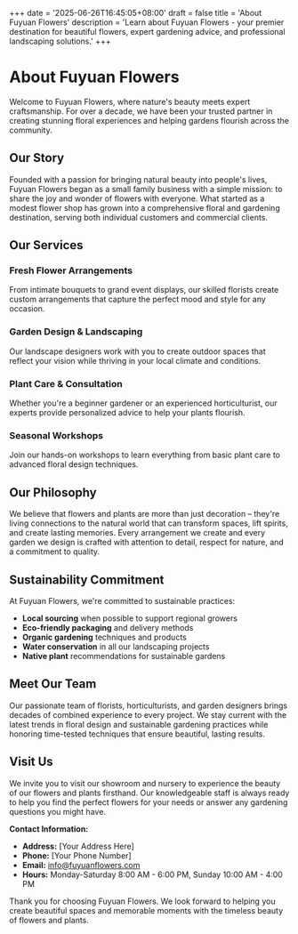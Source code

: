 +++
date = '2025-06-26T16:45:05+08:00'
draft = false
title = 'About Fuyuan Flowers'
description = 'Learn about Fuyuan Flowers - your premier destination for beautiful flowers, expert gardening advice, and professional landscaping solutions.'
+++

# About Fuyuan Flowers

Welcome to Fuyuan Flowers, where nature's beauty meets expert craftsmanship. For over a decade, we have been your trusted partner in creating stunning floral experiences and helping gardens flourish across the community.

## Our Story

Founded with a passion for bringing natural beauty into people's lives, Fuyuan Flowers began as a small family business with a simple mission: to share the joy and wonder of flowers with everyone. What started as a modest flower shop has grown into a comprehensive floral and gardening destination, serving both individual customers and commercial clients.

## Our Services

### **Fresh Flower Arrangements**
From intimate bouquets to grand event displays, our skilled florists create custom arrangements that capture the perfect mood and style for any occasion.

### **Garden Design & Landscaping**
Our landscape designers work with you to create outdoor spaces that reflect your vision while thriving in your local climate and conditions.

### **Plant Care & Consultation**
Whether you're a beginner gardener or an experienced horticulturist, our experts provide personalized advice to help your plants flourish.

### **Seasonal Workshops**
Join our hands-on workshops to learn everything from basic plant care to advanced floral design techniques.

## Our Philosophy

We believe that flowers and plants are more than just decoration – they're living connections to the natural world that can transform spaces, lift spirits, and create lasting memories. Every arrangement we create and every garden we design is crafted with attention to detail, respect for nature, and a commitment to quality.

## Sustainability Commitment

At Fuyuan Flowers, we're committed to sustainable practices:
- **Local sourcing** when possible to support regional growers
- **Eco-friendly packaging** and delivery methods
- **Organic gardening** techniques and products
- **Water conservation** in all our landscaping projects
- **Native plant** recommendations for sustainable gardens

## Meet Our Team

Our passionate team of florists, horticulturists, and garden designers brings decades of combined experience to every project. We stay current with the latest trends in floral design and sustainable gardening practices while honoring time-tested techniques that ensure beautiful, lasting results.

## Visit Us

We invite you to visit our showroom and nursery to experience the beauty of our flowers and plants firsthand. Our knowledgeable staff is always ready to help you find the perfect flowers for your needs or answer any gardening questions you might have.

**Contact Information:**
- **Address:** [Your Address Here]
- **Phone:** [Your Phone Number]
- **Email:** info@fuyuanflowers.com
- **Hours:** Monday-Saturday 8:00 AM - 6:00 PM, Sunday 10:00 AM - 4:00 PM

Thank you for choosing Fuyuan Flowers. We look forward to helping you create beautiful spaces and memorable moments with the timeless beauty of flowers and plants.
